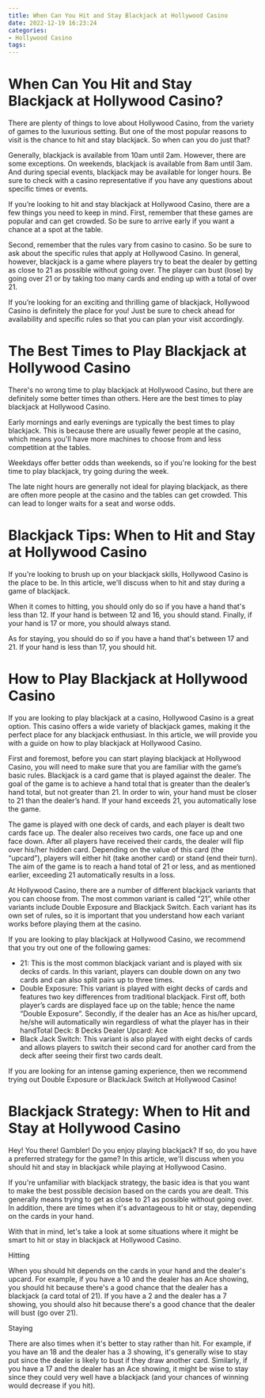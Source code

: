```yaml
---
title: When Can You Hit and Stay Blackjack at Hollywood Casino
date: 2022-12-19 16:23:24
categories:
- Hollywood Casino
tags:
---
```



#  When Can You Hit and Stay Blackjack at Hollywood Casino?

There are plenty of things to love about Hollywood Casino, from the variety of games to the luxurious setting. But one of the most popular reasons to visit is the chance to hit and stay blackjack. So when can you do just that?

Generally, blackjack is available from 10am until 2am. However, there are some exceptions. On weekends, blackjack is available from 8am until 3am. And during special events, blackjack may be available for longer hours. Be sure to check with a casino representative if you have any questions about specific times or events.

If you’re looking to hit and stay blackjack at Hollywood Casino, there are a few things you need to keep in mind. First, remember that these games are popular and can get crowded. So be sure to arrive early if you want a chance at a spot at the table.

Second, remember that the rules vary from casino to casino. So be sure to ask about the specific rules that apply at Hollywood Casino. In general, however, blackjack is a game where players try to beat the dealer by getting as close to 21 as possible without going over. The player can bust (lose) by going over 21 or by taking too many cards and ending up with a total of over 21.

If you’re looking for an exciting and thrilling game of blackjack, Hollywood Casino is definitely the place for you! Just be sure to check ahead for availability and specific rules so that you can plan your visit accordingly.

#  The Best Times to Play Blackjack at Hollywood Casino

There's no wrong time to play blackjack at Hollywood Casino, but there are definitely some better times than others. Here are the best times to play blackjack at Hollywood Casino.

Early mornings and early evenings are typically the best times to play blackjack. This is because there are usually fewer people at the casino, which means you'll have more machines to choose from and less competition at the tables.

 Weekdays offer better odds than weekends, so if you're looking for the best time to play blackjack, try going during the week.

The late night hours are generally not ideal for playing blackjack, as there are often more people at the casino and the tables can get crowded. This can lead to longer waits for a seat and worse odds.

#  Blackjack Tips: When to Hit and Stay at Hollywood Casino 

If you're looking to brush up on your blackjack skills, Hollywood Casino is the place to be. In this article, we'll discuss when to hit and stay during a game of blackjack.

When it comes to hitting, you should only do so if you have a hand that's less than 12. If your hand is between 12 and 16, you should stand. Finally, if your hand is 17 or more, you should always stand.

As for staying, you should do so if you have a hand that's between 17 and 21. If your hand is less than 17, you should hit.

#  How to Play Blackjack at Hollywood Casino 

If you are looking to play blackjack at a casino, Hollywood Casino is a great option. This casino offers a wide variety of blackjack games, making it the perfect place for any blackjack enthusiast. In this article, we will provide you with a guide on how to play blackjack at Hollywood Casino.

First and foremost, before you can start playing blackjack at Hollywood Casino, you will need to make sure that you are familiar with the game’s basic rules. Blackjack is a card game that is played against the dealer. The goal of the game is to achieve a hand total that is greater than the dealer’s hand total, but not greater than 21. In order to win, your hand must be closer to 21 than the dealer’s hand. If your hand exceeds 21, you automatically lose the game.

The game is played with one deck of cards, and each player is dealt two cards face up. The dealer also receives two cards, one face up and one face down. After all players have received their cards, the dealer will flip over his/her hidden card. Depending on the value of this card (the “upcard”), players will either hit (take another card) or stand (end their turn). The aim of the game is to reach a hand total of 21 or less, and as mentioned earlier, exceeding 21 automatically results in a loss.

At Hollywood Casino, there are a number of different blackjack variants that you can choose from. The most common variant is called “21”, while other variants include Double Exposure and Blackjack Switch. Each variant has its own set of rules, so it is important that you understand how each variant works before playing them at the casino.

If you are looking to play blackjack at Hollywood Casino, we recommend that you try out one of the following games:
- 21: This is the most common blackjack variant and is played with six decks of cards. In this variant, players can double down on any two cards and can also split pairs up to three times. 
- Double Exposure: This variant is played with eight decks of cards and features two key differences from traditional blackjack. First off, both player’s cards are displayed face up on the table; hence the name “Double Exposure”. Secondly, if the dealer has an Ace as his/her upcard, he/she will automatically win regardless of what the player has in their handTotal Deck: 8 Decks Dealer Upcard: Ace 
- Black Jack Switch: This variant is also played with eight decks of cards and allows players to switch their second card for another card from the deck after seeing their first two cards dealt. 

If you are looking for an intense gaming experience, then we recommend trying out Double Exposure or BlackJack Switch at Hollywood Casino!

#  Blackjack Strategy: When to Hit and Stay at Hollywood Casino

Hey! You there! Gambler! Do you enjoy playing blackjack? If so, do you have a preferred strategy for the game? In this article, we'll discuss when you should hit and stay in blackjack while playing at Hollywood Casino.

If you're unfamiliar with blackjack strategy, the basic idea is that you want to make the best possible decision based on the cards you are dealt. This generally means trying to get as close to 21 as possible without going over. In addition, there are times when it's advantageous to hit or stay, depending on the cards in your hand.

With that in mind, let's take a look at some situations where it might be smart to hit or stay in blackjack at Hollywood Casino.

Hitting

When you should hit depends on the cards in your hand and the dealer's upcard. For example, if you have a 10 and the dealer has an Ace showing, you should hit because there's a good chance that the dealer has a blackjack (a card total of 21). If you have a 2 and the dealer has a 7 showing, you should also hit because there's a good chance that the dealer will bust (go over 21).

Staying

There are also times when it's better to stay rather than hit. For example, if you have an 18 and the dealer has a 3 showing, it's generally wise to stay put since the dealer is likely to bust if they draw another card. Similarly, if you have a 17 and the dealer has an Ace showing, it might be wise to stay since they could very well have a blackjack (and your chances of winning would decrease if you hit).